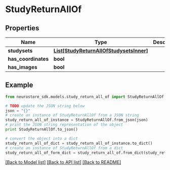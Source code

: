 # StudyReturnAllOf


## Properties
Name | Type | Description | Notes
------------ | ------------- | ------------- | -------------
**studysets** | [**List[StudyReturnAllOfStudysetsInner]**](StudyReturnAllOfStudysetsInner.md) |  | [optional] 
**has_coordinates** | **bool** |  | [optional] 
**has_images** | **bool** |  | [optional] 

## Example

```python
from neurostore_sdk.models.study_return_all_of import StudyReturnAllOf

# TODO update the JSON string below
json = "{}"
# create an instance of StudyReturnAllOf from a JSON string
study_return_all_of_instance = StudyReturnAllOf.from_json(json)
# print the JSON string representation of the object
print StudyReturnAllOf.to_json()

# convert the object into a dict
study_return_all_of_dict = study_return_all_of_instance.to_dict()
# create an instance of StudyReturnAllOf from a dict
study_return_all_of_form_dict = study_return_all_of.from_dict(study_return_all_of_dict)
```
[[Back to Model list]](../README.md#documentation-for-models) [[Back to API list]](../README.md#documentation-for-api-endpoints) [[Back to README]](../README.md)


